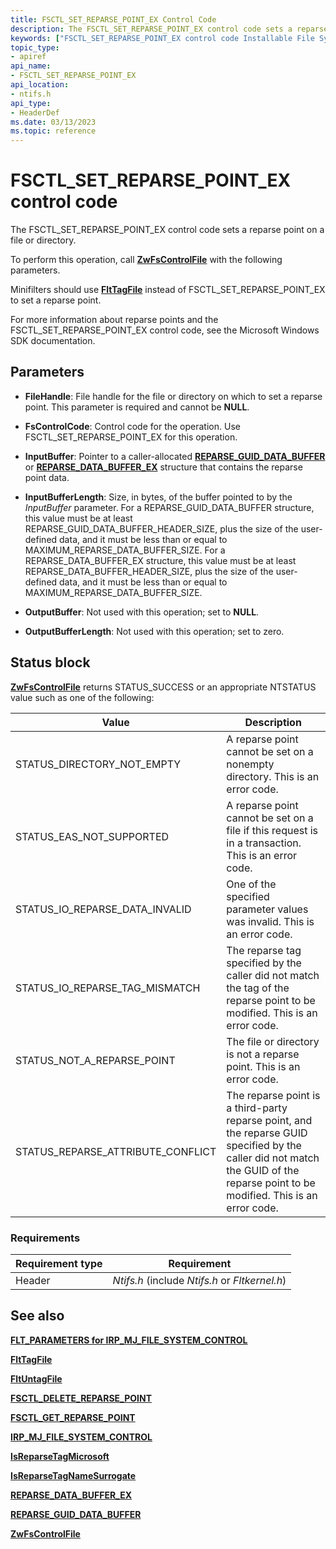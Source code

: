 ```yaml
---
title: FSCTL_SET_REPARSE_POINT_EX Control Code
description: The FSCTL_SET_REPARSE_POINT_EX control code sets a reparse point on a file or directory.
keywords: ["FSCTL_SET_REPARSE_POINT_EX control code Installable File System Drivers"]
topic_type:
- apiref
api_name:
- FSCTL_SET_REPARSE_POINT_EX
api_location:
- ntifs.h
api_type:
- HeaderDef
ms.date: 03/13/2023
ms.topic: reference
---
```


# FSCTL_SET_REPARSE_POINT_EX control code

The FSCTL_SET_REPARSE_POINT_EX control code sets a reparse point on a file or directory.

To perform this operation, call [**ZwFsControlFile**](/windows-hardware/drivers/ddi/ntifs/nf-ntifs-zwfscontrolfile) with the following parameters.

Minifilters should use [**FltTagFile**](/windows-hardware/drivers/ddi/fltkernel/nf-fltkernel-flttagfile) instead of FSCTL_SET_REPARSE_POINT_EX to set a reparse point.

For more information about reparse points and the FSCTL_SET_REPARSE_POINT_EX control code, see the Microsoft Windows SDK documentation.

## Parameters

- **FileHandle**: File handle for the file or directory on which to set a reparse point. This parameter is required and cannot be **NULL**.

- **FsControlCode**: Control code for the operation. Use FSCTL_SET_REPARSE_POINT_EX for this operation.

- **InputBuffer**: Pointer to a caller-allocated [**REPARSE_GUID_DATA_BUFFER**](/windows-hardware/drivers/ddi/ntifs/ns-ntifs-_reparse_guid_data_buffer) or [**REPARSE_DATA_BUFFER_EX**](/windows-hardware/drivers/ddi/ntifs/ns-ntifs-_reparse_data_buffer_ex) structure that contains the reparse point data.

- **InputBufferLength**: Size, in bytes, of the buffer pointed to by the *InputBuffer* parameter. For a REPARSE_GUID_DATA_BUFFER structure, this value must be at least REPARSE_GUID_DATA_BUFFER_HEADER_SIZE, plus the size of the user-defined data, and it must be less than or equal to MAXIMUM_REPARSE_DATA_BUFFER_SIZE. For a REPARSE_DATA_BUFFER_EX structure, this value must be at least REPARSE_DATA_BUFFER_HEADER_SIZE, plus the size of the user-defined data, and it must be less than or equal to MAXIMUM_REPARSE_DATA_BUFFER_SIZE.

- **OutputBuffer**: Not used with this operation; set to **NULL**.

- **OutputBufferLength**: Not used with this operation; set to zero.

## Status block

[**ZwFsControlFile**](/windows-hardware/drivers/ddi/ntifs/nf-ntifs-zwfscontrolfile) returns STATUS_SUCCESS or an appropriate NTSTATUS value such as one of the following:

| Value | Description |
| ----- | ----------- |
| STATUS_DIRECTORY_NOT_EMPTY | A reparse point cannot be set on a nonempty directory. This is an error code.|
| STATUS_EAS_NOT_SUPPORTED | A reparse point cannot be set on a file if this request is in a transaction. This is an error code.|
| STATUS_IO_REPARSE_DATA_INVALID | One of the specified parameter values was invalid. This is an error code.|
| STATUS_IO_REPARSE_TAG_MISMATCH | The reparse tag specified by the caller did not match the tag of the reparse point to be modified. This is an error code.|
| STATUS_NOT_A_REPARSE_POINT | The file or directory is not a reparse point. This is an error code.|
| STATUS_REPARSE_ATTRIBUTE_CONFLICT | The reparse point is a third-party reparse point, and the reparse GUID specified by the caller did not match the GUID of the reparse point to be modified. This is an error code.|

### Requirements

| Requirement type | Requirement |
| ---------------- | ----------- |
| Header | *Ntifs.h* (include *Ntifs.h* or *Fltkernel.h*) |

## See also

[**FLT_PARAMETERS for IRP_MJ_FILE_SYSTEM_CONTROL**](flt-parameters-for-irp-mj-file-system-control.md)

[**FltTagFile**](/windows-hardware/drivers/ddi/fltkernel/nf-fltkernel-flttagfile)

[**FltUntagFile**](/windows-hardware/drivers/ddi/fltkernel/nf-fltkernel-fltuntagfile)

[**FSCTL_DELETE_REPARSE_POINT**](fsctl-delete-reparse-point.md)

[**FSCTL_GET_REPARSE_POINT**](fsctl-get-reparse-point.md)

[**IRP_MJ_FILE_SYSTEM_CONTROL**](irp-mj-file-system-control.md)

[**IsReparseTagMicrosoft**](/windows-hardware/drivers/ddi/ntifs/nf-ntifs-isreparsetagmicrosoft)

[**IsReparseTagNameSurrogate**](/windows-hardware/drivers/ddi/ntifs/nf-ntifs-isreparsetagnamesurrogate)

[**REPARSE_DATA_BUFFER_EX**](/windows-hardware/drivers/ddi/ntifs/ns-ntifs-_reparse_data_buffer_ex)

[**REPARSE_GUID_DATA_BUFFER**](/windows-hardware/drivers/ddi/ntifs/ns-ntifs-_reparse_guid_data_buffer)

[**ZwFsControlFile**](/windows-hardware/drivers/ddi/ntifs/nf-ntifs-zwfscontrolfile)
